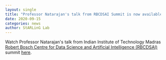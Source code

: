 ```yaml
---
layout: single
title: "Professor Natarajan's talk from RBCDSAI Summit is now available on youtube"
date: 2020-09-15
categories: news
author: StARLinG Lab
---
```


Watch Professor Natarajan's talk from Indian Institute of Technology Madras [Robert Bosch Centre for Data Science and Artificial Intelligence (RBCDSAI)](https://rbcdsai.iitm.ac.in/) summit [here](https://www.youtube.com/watch?v=6c58B5VmLr0&t=469s&ab_channel=RBCDSAIIITM).
